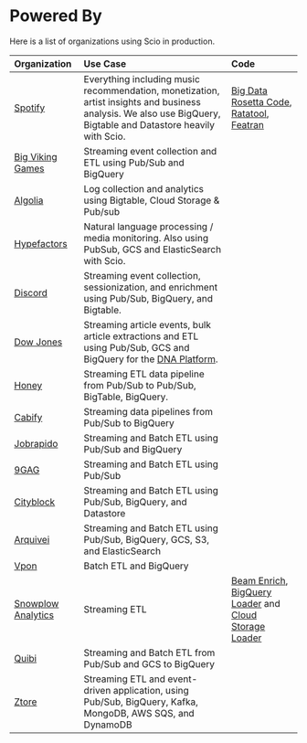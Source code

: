 # Powered By

Here is a list of organizations using Scio in production.

| **Organization** | **Use Case** | **Code** |
|:------------|:----------------------|:---------|
| [Spotify](https://www.spotify.com/) | Everything including music recommendation, monetization, artist insights and business analysis. We also use BigQuery, Bigtable and Datastore heavily with Scio. | [Big Data Rosetta Code](https://github.com/spotify/big-data-rosetta-code), [Ratatool](https://github.com/spotify/ratatool), [Featran](https://github.com/spotify/featran) |
| [Big Viking Games](https://www.bigvikinggames.com/) | Streaming event collection and ETL using Pub/Sub and BigQuery | |
| [Algolia](https://www.algolia.com/) | Log collection and analytics using Bigtable, Cloud Storage & Pub/sub | |
| [Hypefactors](https://www.hypefactors.com/) | Natural language processing / media monitoring. Also using PubSub, GCS and ElasticSearch with Scio. | |
| [Discord](https://discordapp.com/) | Streaming event collection, sessionization, and enrichment using Pub/Sub, BigQuery, and Bigtable. | |
| [Dow Jones](https://www.dowjones.com/)| Streaming article events, bulk article extractions and ETL using Pub/Sub, GCS and BigQuery for the [DNA Platform](https://www.dowjones.com/dna).| |
| [Honey](https://www.joinhoney.com) | Streaming ETL data pipeline from Pub/Sub to Pub/Sub, BigTable, BigQuery. | |
| [Cabify](https://www.cabify.com) | Streaming data pipelines from Pub/Sub to BigQuery | |
| [Jobrapido](https://www.jobrapido.com) | Streaming and Batch ETL using Pub/Sub and BigQuery | |
| [9GAG](https://9gag.com) | Streaming and Batch ETL using Pub/Sub | |
| [Cityblock](https://www.cityblock.com) | Streaming and Batch ETL using Pub/Sub, BigQuery, and Datastore | |
| [Arquivei](https://www.arquivei.com.br) | Streaming and Batch ETL using Pub/Sub, BigQuery, GCS, S3, and ElasticSearch | |
| [Vpon](http://www.vpon.com/en/) | Batch ETL and BigQuery | |
| [Snowplow Analytics](https://snowplowanalytics.com/) | Streaming ETL | [Beam Enrich](https://github.com/snowplow/snowplow/tree/master/3-enrich/beam-enrich), [BigQuery Loader](https://github.com/snowplow-incubator/snowplow-bigquery-loader) and [Cloud Storage Loader](https://github.com/snowplow-incubator/snowplow-google-cloud-storage-loader) |
| [Quibi](https://quibi.com/) | Streaming and Batch ETL from Pub/Sub and GCS to BigQuery | |
| [Ztore](https://www.ztore.com/) | Streaming ETL and event-driven application, using Pub/Sub, BigQuery, Kafka, MongoDB, AWS SQS, and DynamoDB | |
